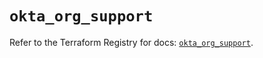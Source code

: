 # `okta_org_support`

Refer to the Terraform Registry for docs: [`okta_org_support`](https://registry.terraform.io/providers/okta/okta/4.10.0/docs/resources/org_support).
